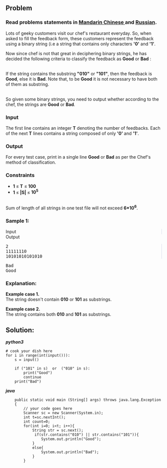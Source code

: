 <div id="problem-statement" class="_problemBody_lulsq_29 print"><h2>Problem</h2>
<h3> Read problems statements in <a rel="nofollow noreferrer noopener" href="https://www.codechef.com/download/translated/JAN14/mandarin/ERROR.pdf">Mandarin Chinese </a> and <a rel="nofollow noreferrer noopener" href="https://www.codechef.com/download/translated/JAN14/russian/ERROR.pdf">Russian</a>.</h3>
<p> Lots of geeky customers visit our chef's restaurant everyday. So, when asked to fill the feedback form, these customers represent the feedback using a binary string (i.e a string that contains only characters <b>'0'</b> and <b>'1'</b>. </p>
<p>Now since chef is not that great in deciphering binary strings, he has decided the following criteria to classify the feedback as <b>Good</b> or <b>Bad</b> : <br><br></p>
<p>If the string contains the substring <b>"010"</b> or <b>"101"</b>, then the feedback is <b>Good</b>, else it is <b>Bad</b>. Note that, to be <b>Good</b> it is not necessary to have both of them as substring.<br><br></p><p> So given some binary strings, you need to output whether according to the chef, the strings are <b>Good</b> or <b>Bad</b>. </p><p></p>
<h3>Input</h3>
<p> The first line contains an integer <b>T</b> denoting the number of feedbacks. Each of the next <b>T</b> lines contains a string composed of only <b>'0' </b> and <b>'1'</b>.</p>
<h3>Output</h3>
<p> For every test case, print in a single line <b>Good</b> or <b>Bad</b> as per the Chef's method of classification.
</p><h3>Constraints</h3>
<ul><li><b> 1 </b>≤  <b>T</b> ≤ <b>  100 </b></li>
<li><b> 1 </b> ≤ <b> |S| </b>  ≤ <b> 10<sup>5</sup></b></li>
</ul><br>
Sum of length of all strings in one test file will not exceed <b>6*10<sup>6</sup></b>.
<br>
<h3>Sample 1:</h3>
<div data-reactroot="" class="_input_output__table_lulsq_184"><div class="_text_copy__container_lulsq_188"><div class="_text_copy_lulsq_188 _input_top__box_lulsq_198" style="border-right: 1px solid rgb(210, 217, 231);"><span>Input</span><div title="Copy to clipboard" class="" style="pointer-events: all;"><span class="_icon__box_9xn05_2"><i class="_copy__icon_9xn05_14"></i></span></div></div><div class="_text_copy_lulsq_188 _ouput_top__box_lulsq_201"><span>Output</span><div title="Copy to clipboard" class="" style="pointer-events: all;"><span class="_icon__box_9xn05_2"><i class="_copy__icon_9xn05_14"></i></span></div></div></div><div class="_values__container_lulsq_204"><div class="_values_lulsq_204" style="border-right: 1px solid rgb(210, 217, 231);"><pre>2
11111110
10101010101010</pre></div><div class="_values_lulsq_204"><pre>Bad
Good</pre></div></div></div>
<h3>Explanation:</h3>
<p><b>Example case 1.</b><br>
The string doesn't contain <b>010</b> or <b>101</b> as substrings.
 </p>
<p><b>Example case 2.</b><br>
The string contains both <b>010</b> and <b>101</b> as substrings.
</p></div>

## Solution:
***python3***
```
# cook your dish here
for i in range(int(input())):
    s = input()
    
    if ("101" in s)  or  ("010" in s):
        print("Good")
        continue
    print("Bad")    

```

***java***
```
	public static void main (String[] args) throws java.lang.Exception
	{
		// your code goes here
		Scanner sc = new Scanner(System.in);
		int t=sc.nextInt();
		int count=0;
		for(int i=0; i<t; i++){
		    String str = sc.next();
		     if(str.contains("010") || str.contains("101")){
		        System.out.println("Good");
		    }
		    else{
		        System.out.println("Bad");
		    }
		}
```
